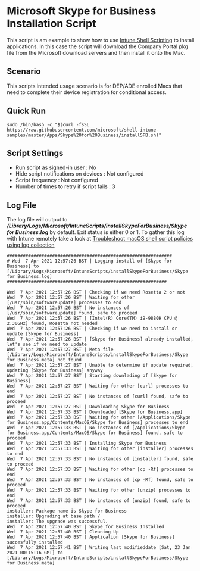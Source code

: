 # Microsoft Skype for Business Installation Script

This script is am example to show how to use [Intune Shell Scripting](https://docs.microsoft.com/en-us/mem/intune/apps/macos-shell-scripts) to install applications. In this case the script will download the Company Portal pkg file from the Microsoft download servers and then install it onto the Mac.

## Scenario

This scripts intended usage scenario is for DEP/ADE enrolled Macs that need to complete their device registration for conditional access.

## Quick Run

```
sudo /bin/bash -c "$(curl -fsSL https://raw.githubusercontent.com/microsoft/shell-intune-samples/master/Apps/Skype%20for%20Business/installSFB.sh)"
```

## Script Settings

- Run script as signed-in user : No
- Hide script notifications on devices : Not configured
- Script frequency : Not configured
- Number of times to retry if script fails : 3

## Log File

The log file will output to ***/Library/Logs/Microsoft/IntuneScripts/installSkypeForBusiness/Skype for Business.log*** by default. Exit status is either 0 or 1. To gather this log with Intune remotely take a look at  [Troubleshoot macOS shell script policies using log collection](https://docs.microsoft.com/en-us/mem/intune/apps/macos-shell-scripts#troubleshoot-macos-shell-script-policies-using-log-collection)

```
##############################################################
# Wed  7 Apr 2021 12:57:26 BST | Logging install of [Skype for Business] to [/Library/Logs/Microsoft/IntuneScripts/installSkypeForBusiness/Skype for Business.log]
############################################################

Wed  7 Apr 2021 12:57:26 BST | Checking if we need Rosetta 2 or not
Wed  7 Apr 2021 12:57:26 BST | Waiting for other [/usr/sbin/softwareupdate] processes to end
Wed  7 Apr 2021 12:57:26 BST | No instances of [/usr/sbin/softwareupdate] found, safe to proceed
Wed  7 Apr 2021 12:57:26 BST | [Intel(R) Core(TM) i9-9880H CPU @ 2.30GHz] found, Rosetta not needed
Wed  7 Apr 2021 12:57:26 BST | Checking if we need to install or update [Skype for Business]
Wed  7 Apr 2021 12:57:26 BST | [Skype for Business] already installed, let's see if we need to update
Wed  7 Apr 2021 12:57:27 BST | Meta file [/Library/Logs/Microsoft/IntuneScripts/installSkypeForBusiness/Skype for Business.meta] not found
Wed  7 Apr 2021 12:57:27 BST | Unable to determine if update required, updating [Skype for Business] anyway
Wed  7 Apr 2021 12:57:27 BST | Starting downlading of [Skype for Business]
Wed  7 Apr 2021 12:57:27 BST | Waiting for other [curl] processes to end
Wed  7 Apr 2021 12:57:27 BST | No instances of [curl] found, safe to proceed
Wed  7 Apr 2021 12:57:27 BST | Downloading Skype for Business
Wed  7 Apr 2021 12:57:33 BST | Downloaded [Skype for Business.app]
Wed  7 Apr 2021 12:57:33 BST | Waiting for other [/Applications/Skype for Business.app/Contents/MacOS/Skype for Business] processes to end
Wed  7 Apr 2021 12:57:33 BST | No instances of [/Applications/Skype for Business.app/Contents/MacOS/Skype for Business] found, safe to proceed
Wed  7 Apr 2021 12:57:33 BST | Installing Skype for Business
Wed  7 Apr 2021 12:57:33 BST | Waiting for other [installer] processes to end
Wed  7 Apr 2021 12:57:33 BST | No instances of [installer] found, safe to proceed
Wed  7 Apr 2021 12:57:33 BST | Waiting for other [cp -Rf] processes to end
Wed  7 Apr 2021 12:57:33 BST | No instances of [cp -Rf] found, safe to proceed
Wed  7 Apr 2021 12:57:33 BST | Waiting for other [unzip] processes to end
Wed  7 Apr 2021 12:57:33 BST | No instances of [unzip] found, safe to proceed
installer: Package name is Skype for Business
installer: Upgrading at base path /
installer: The upgrade was successful.
Wed  7 Apr 2021 12:57:40 BST | Skype for Business Installed
Wed  7 Apr 2021 12:57:40 BST | Cleaning Up
Wed  7 Apr 2021 12:57:40 BST | Application [Skype for Business] succesfully installed
Wed  7 Apr 2021 12:57:41 BST | Writing last modifieddate [Sat, 23 Jan 2021 00:15:16 GMT] to [/Library/Logs/Microsoft/IntuneScripts/installSkypeForBusiness/Skype for Business.meta]
```
